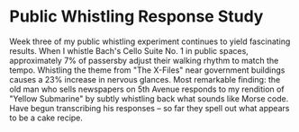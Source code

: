 # Public Whistling Response Study

Week three of my public whistling experiment continues to yield fascinating results. When I whistle Bach's Cello Suite No. 1 in public spaces, approximately 7% of passersby adjust their walking rhythm to match the tempo. Whistling the theme from "The X-Files" near government buildings causes a 23% increase in nervous glances. Most remarkable finding: the old man who sells newspapers on 5th Avenue responds to my rendition of "Yellow Submarine" by subtly whistling back what sounds like Morse code. Have begun transcribing his responses – so far they spell out what appears to be a cake recipe.